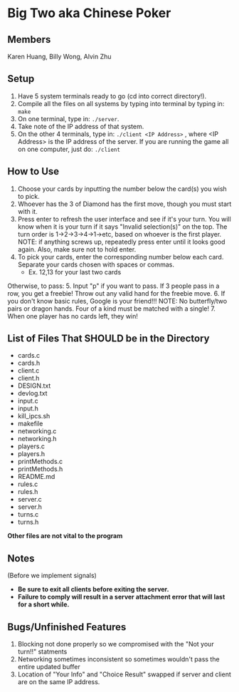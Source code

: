 # Big Two aka Chinese Poker

## Members
Karen Huang, Billy Wong, Alvin Zhu


## Setup

1. Have 5 system terminals ready to go (cd into correct directory!).
2. Compile all the files on all systems by typing into terminal by typing in: ```make```
3. On one terminal, type in: ```./server```. 
4. Take note of the IP address of that system.
5. On the other 4 terminals, type in: ```./client <IP Address>``` , where \<IP Address\> is the IP address of the server. If you are running the game all on one computer, just do: ```./client```


## How to Use

1. Choose your cards by inputting the number below the card(s) you wish to pick.
2. Whoever has the 3 of Diamond has the first move, though you must start with it.
3. Press enter to refresh the user interface and see if it's your turn. You will know when it is your turn if it says "Invalid selection(s)" on the top. The turn order is 1->2->3->4->1->etc, based on whoever is the first player. NOTE: if anything screws up, repeatedly press enter until it looks good again. Also, make sure not to hold enter.
4. To pick your cards, enter the corresponding number below each card. Separate your cards chosen with spaces or commas.
   * Ex. 12,13 for your last two cards
   
  Otherwise, to pass: 
5. Input "p" if you want to pass. If 3 people pass in a row, you get a freebie! Throw out any valid hand for the freebie move. 
6. If you don't know basic rules, Google is your friend!!! NOTE: No butterfly/two pairs or dragon hands. Four of a kind must be matched with a single!
7. When one player has no cards left, they win!

## List of Files That SHOULD be in the Directory

* cards.c
* cards.h
* client.c
* client.h
* DESIGN.txt
* devlog.txt
* input.c
* input.h
* kill_ipcs.sh
* makefile
* networking.c
* networking.h
* players.c
* players.h
* printMethods.c
* printMethods.h
* README.md
* rules.c
* rules.h
* server.c
* server.h
* turns.c
* turns.h

<b>Other files are not vital to the program</b>


## Notes

(Before we implement signals)
<b>
* Be sure to exit all clients before exiting the server.
* Failure to comply will result in a server attachment error that will last for a short while.
</b>

## Bugs/Unfinished Features
1. Blocking not done properly so we compromised with the "Not your turn!!" statments
2. Networking sometimes inconsistent so sometimes wouldn't pass the entire updated buffer
3. Location of "Your Info" and "Choice Result" swapped if server and client are on the same IP address.
